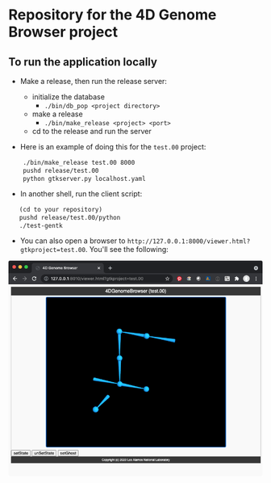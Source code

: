 # Repository for the 4D Genome Browser project

## To run the application locally

- Make a release, then run the release server:
    - initialize the database
        - `./bin/db_pop <project directory>`
    - make a release
        - `./bin/make_release <project> <port>`
    - cd to the release and run the server

- Here is an example of doing this for the `test.00` project:
```
    ./bin/make_release test.00 8000
    pushd release/test.00
    python gtkserver.py localhost.yaml
```

- In another shell, run the client script:
```
   (cd to your repository)
   pushd release/test.00/python
   ./test-gentk
```

- You can also open a browser to `http://127.0.0.1:8000/viewer.html?gtkproject=test.00`. You'll see the following:

<div align="center">
<img src="img/test.00.png"></img>
</div>

  
